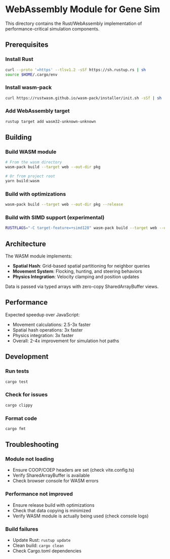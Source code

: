 # WebAssembly Module for Gene Sim

This directory contains the Rust/WebAssembly implementation of performance-critical simulation components.

## Prerequisites

### Install Rust

```bash
curl --proto '=https' --tlsv1.2 -sSf https://sh.rustup.rs | sh
source $HOME/.cargo/env
```

### Install wasm-pack

```bash
curl https://rustwasm.github.io/wasm-pack/installer/init.sh -sSf | sh
```

### Add WebAssembly target

```bash
rustup target add wasm32-unknown-unknown
```

## Building

### Build WASM module

```bash
# From the wasm directory
wasm-pack build --target web --out-dir pkg

# Or from project root
yarn build:wasm
```

### Build with optimizations

```bash
wasm-pack build --target web --out-dir pkg --release
```

### Build with SIMD support (experimental)

```bash
RUSTFLAGS="-C target-feature=+simd128" wasm-pack build --target web --out-dir pkg --release --features simd
```

## Architecture

The WASM module implements:

- **Spatial Hash**: Grid-based spatial partitioning for neighbor queries
- **Movement System**: Flocking, hunting, and steering behaviors
- **Physics Integration**: Velocity clamping and position updates

Data is passed via typed arrays with zero-copy SharedArrayBuffer views.

## Performance

Expected speedup over JavaScript:

- Movement calculations: 2.5-3x faster
- Spatial hash operations: 3x faster
- Physics integration: 3x faster
- Overall: 2-4x improvement for simulation hot paths

## Development

### Run tests

```bash
cargo test
```

### Check for issues

```bash
cargo clippy
```

### Format code

```bash
cargo fmt
```

## Troubleshooting

### Module not loading

- Ensure COOP/COEP headers are set (check vite.config.ts)
- Verify SharedArrayBuffer is available
- Check browser console for WASM errors

### Performance not improved

- Ensure release build with optimizations
- Check that data copying is minimized
- Verify WASM module is actually being used (check console logs)

### Build failures

- Update Rust: `rustup update`
- Clean build: `cargo clean`
- Check Cargo.toml dependencies
